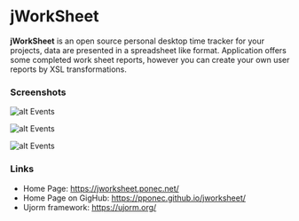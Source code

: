 # jWorkSheet


**jWorkSheet** is an open source personal desktop time tracker for your projects,
data are presented in a spreadsheet like format.
Application offers some completed work sheet reports, however you can create your own user reports by XSL transformations.

### Screenshots

![alt Events](https://pponec.github.io/jworksheet/screenshots/1-Events.png "Events")

![alt Events](https://pponec.github.io/jworksheet/screenshots/3-Projects.jpg "Projects")

![alt Events](https://pponec.github.io/jworksheet/screenshots/4-Parameters.jpg "Parameters")

### Links

* Home Page: https://jworksheet.ponec.net/
* Home Page on GigHub: https://pponec.github.io/jworksheet/
* Ujorm framework: https://ujorm.org/
